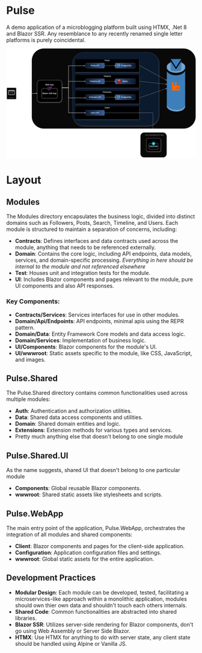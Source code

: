 # Pulse

A demo application of a microblogging platform built using HTMX, .Net 8 and Blazor SSR. Any resemblance to any recently renamed single letter platforms is purely coincidental.

![arch diagram](./images/PulseArchitecture.drawio.png)

# Layout
## Modules
The Modules directory encapsulates the business logic, divided into distinct domains such as Followers, Posts, Search, Timeline, and Users. Each module is structured to maintain a separation of concerns, including:

- **Contracts**: Defines interfaces and data contracts used across the module, anything that needs to be referenced externally.
- **Domain**: Contains the core logic, including API endpoints, data models, services, and domain-specific processing. *Everything in here should be internal to the module and not referenced elsewhere*
- **Test**: Houses unit and integration tests for the module.
- **UI**: Includes Blazor components and pages relevant to the module, pure UI components and also API responses.

### Key Components:
- **Contracts/Services**: Services interfaces for use in other modules.
- **Domain/Api/Endpoints**: API endpoints, minimal apis using the REPR pattern.
- **Domain/Data**: Entity Framework Core models and data access logic.
- **Domain/Services**: Implementation of business logic.
- **UI/Components**: Blazor components for the module's UI.
- **UI/wwwroot**: Static assets specific to the module, like CSS, JavaScript, and images.

## Pulse.Shared
The Pulse.Shared directory contains common functionalities used across multiple modules:

- **Auth**: Authentication and authorization utilities.
- **Data**: Shared data access components and utilities.
- **Domain**: Shared domain entities and logic.
- **Extensions**: Extension methods for various types and services.
- Pretty much anything else that doesn't belong to one single module

## Pulse.Shared.UI
As the name suggests, shared UI that doesn't belong to one particular module

- **Components**: Global reusable Blazor components.
- **wwwroot**: Shared static assets like stylesheets and scripts.

## Pulse.WebApp
The main entry point of the application, Pulse.WebApp, orchestrates the integration of all modules and shared components:

- **Client**: Blazor components and pages for the client-side application.
- **Configuration**: Application configuration files and settings.
- **wwwroot**: Global static assets for the entire application.

## Development Practices
- **Modular Design**: Each module can be developed, tested, facilitating a microservices-like approach within a monolithic application, modules should own thier own data and shouldn't touch each others internals.
- **Shared Code**: Common functionalities are abstracted into shared libraries.
- **Blazor SSR**: Utilizes server-side rendering for Blazor components, don't go using Web Assembly or Server Side Blazor.
- **HTMX**: Use HTMX for anything to do with server state, any client state should be handled using Alpine or Vanilla JS.